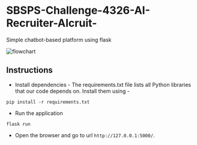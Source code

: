 # SBSPS-Challenge-4326-AI-Recruiter-AIcruit-
Simple chatbot-based platform using flask

![flowchart](/Images/Cruiter%20Flowchart.jpg)

## Instructions

* Install dependencies - The requirements.txt file lists all Python libraries that our code depends on. Install them using  -
```
pip install -r requirements.txt
```
* Run the application
```
flask run
```
* Open the browser and go to url `http://127.0.0.1:5000/`. 





